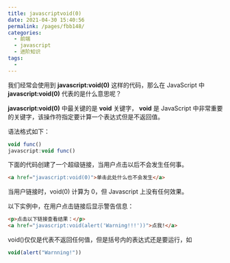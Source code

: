 ```yaml
---
title: javascriptvoid(0)
date: 2021-04-30 15:40:56
permalink: /pages/fbb148/
categories:
  - 前端
  - javascript
  - 进阶知识
tags:
  - 
---
```

我们经常会使用到 **javascript:void(0)** 这样的代码，那么在 JavaScript 中 **javascript:void(0)** 代表的是什么意思呢？

**javascript:void(0)** 中最关键的是 **void** 关键字， **void** 是 JavaScript 中非常重要的关键字，该操作符指定要计算一个表达式但是不返回值。

语法格式如下：

```js
void func()
javascript:void func()
```

下面的代码创建了一个超级链接，当用户点击以后不会发生任何事。

```html
<a href="javascript:void(0)">单击此处什么也不会发生</a>
```

当用户链接时，void(0) 计算为 0，但 Javascript 上没有任何效果。

以下实例中，在用户点击链接后显示警告信息：

```html
<p>点击以下链接查看结果：</p>
<a href="javascript:void(alert('Warning!!!'))">点我!</a>
```

void()仅仅是代表不返回任何值，但是括号内的表达式还是要运行，如

```js
void(alert("Warnning!"))
```


